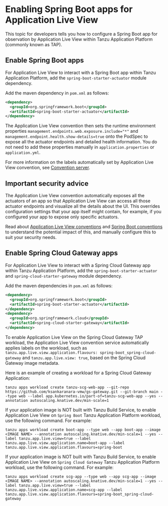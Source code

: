 # Enabling Spring Boot apps for Application Live View

This topic for developers tells you how to configure a Spring Boot app for observation by
Application Live View within Tanzu Application Platform (commonly known as TAP).

## Enable Spring Boot apps

For Application Live View to interact with a Spring Boot app within Tanzu Application Platform,
add the `spring-boot-starter-actuator` module dependency.

Add the maven dependency in `pom.xml` as follows:

```xml
<dependency>
  <groupId>org.springframework.boot</groupId>
  <artifactId>spring-boot-starter-actuator</artifactId>
</dependency>
```

The Application Live View convention then sets the runtime environment properties `management.endpoints.web.exposure.include="*"` and `management.endpoint.health.show-details=true` onto the PodSpec to expose all the actuator endpoints and detailed health information.
You do not need to add these properties manually in `application.properties` or `application.yml`.

For more information on the labels automatically set by Application Live View convention, see [Convention server](convention-server.md).

## <a id="security"></a> Important security advice

The Application Live View convention automatically exposes all the actuators of an app
so that Application Live View can access all those actuator endpoints and visualize all the details about the UI.
This overrides configuration settings that your app itself might contain, for example,
if you configured your app to expose only specific actuators.

Read about [Application Live View conventions](convention-server.md) and [Spring Boot conventions](../../spring-boot-conventions/about.hbs.md) to understand the potential impact of this, and manually configure this to suit your security needs.


## Enable Spring Cloud Gateway apps

For Application Live View to interact with a Spring Cloud Gateway app within Tanzu Application Platform,
add the `spring-boot-starter-actuator` and `spring-cloud-starter-gateway` module dependency.

Add the maven dependencies in `pom.xml` as follows:

```xml
<dependency>
  <groupId>org.springframework.boot</groupId>
  <artifactId>spring-boot-starter-actuator</artifactId>
</dependency>
<dependency>
  <groupId>org.springframework.cloud</groupId>
  <artifactId>spring-cloud-starter-gateway</artifactId>
</dependency>
```

To enable Application Live View on the Spring Cloud Gateway TAP workload, the Application Live View convention service automatically applies labels on the workload, such as `tanzu.app.live.view.application.flavours: spring-boot_spring-cloud-gateway` and `tanzu.app.live.view: true`, based on the Spring Cloud Gateway image metadata.

Here is an example of creating a workload for a Spring Cloud Gateway Application:

```console
tanzu apps workload create tanzu-scg-web-app --git-repo https://github.com/ksankaranara-vmw/gs-gateway.git --git-branch main --type web --label app.kubernetes.io/part-of=tanzu-scg-web-app --yes --annotation autoscaling.knative.dev/min-scale=1
```

If your application image is NOT built with Tanzu Build Service, to enable Application Live View on `Spring Boot` Tanzu Application Platform workload, use the following command. For example:

```
tanzu apps workload create boot-app --type web --app boot-app --image <IMAGE NAME> --annotation autoscaling.knative.dev/min-scale=1 --yes --label tanzu.app.live.view=true --label tanzu.app.live.view.application.name=boot-app --label tanzu.app.live.view.application.flavours=spring-boot
```

If your application image is NOT built with Tanzu Build Service, to enable Application Live View on `Spring Cloud Gateway` Tanzu Application Platform workload, use the following command. For example:

```
tanzu apps workload create scg-app --type web --app scg-app --image <IMAGE NAME> --annotation autoscaling.knative.dev/min-scale=1 --yes --label tanzu.app.live.view=true --label tanzu.app.live.view.application.name=scg-app --label tanzu.app.live.view.application.flavours=spring-boot_spring-cloud-gateway
```
